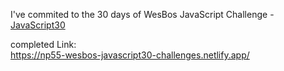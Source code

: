 I've commited to the 30 days of WesBos JavaScript Challenge - 
[JavaScript30](https://javascript30.com/)

completed Link:<br>
https://np55-wesbos-javascript30-challenges.netlify.app/

